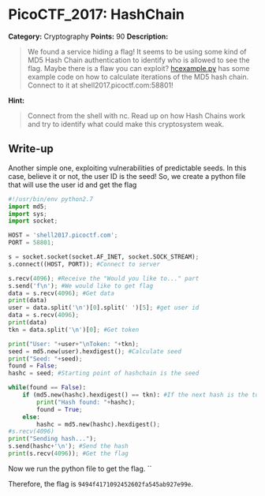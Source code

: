 # PicoCTF_2017: HashChain

**Category:** Cryptography
**Points:** 90
**Description:**

>We found a service hiding a flag! It seems to be using some kind of MD5 Hash Chain authentication to identify who is allowed to see the flag. Maybe there is a flaw you can exploit? [hcexample.py](hcexample.py) has some example code on how to calculate iterations of the MD5 hash chain. Connect to it at shell2017.picoctf.com:58801!

**Hint:**

>Connect from the shell with nc. Read up on how Hash Chains work and try to identify what could make this cryptosystem weak.

## Write-up
Another simple one, exploiting vulnerabilities of predictable seeds. In this case, believe it or not, the user ID is the seed! So, we create a python file that will use the user id and get the flag
```python
#!/usr/bin/env python2.7
import md5;
import sys;
import socket;

HOST = 'shell2017.picoctf.com';
PORT = 58801;

s = socket.socket(socket.AF_INET, socket.SOCK_STREAM);
s.connect((HOST, PORT)); #Connect to server

s.recv(4096); #Receive the "Would you like to..." part
s.send('f\n'); #We would like to get flag
data = s.recv(4096); #Get data
print(data)
user = data.split('\n')[0].split(' ')[5]; #get user id
data = s.recv(4096);
print(data)
tkn = data.split('\n')[0]; #Get token

print("User: "+user+"\nToken: "+tkn);
seed = md5.new(user).hexdigest(); #Calculate seed
print("Seed: "+seed);
found = False;
hashc = seed; #Starting point of hashchain is the seed

while(found == False):
	if (md5.new(hashc).hexdigest() == tkn): #If the next hash is the token, we found the hash we are looking for
		print("Hash found: "+hashc);
		found = True;
	else:
		hashc = md5.new(hashc).hexdigest();
#s.recv(4096)
print("Sending hash...");
s.send(hashc+'\n'); #Send the hash
print(s.recv(4096)); #Get the flag
```
Now we run the python file to get the flag.
``

Therefore, the flag is `9494f4171092452602fa545ab927e99e`.

<!--stackedit_data:
eyJoaXN0b3J5IjpbMTUwNzk2MzQ4Nl19
-->